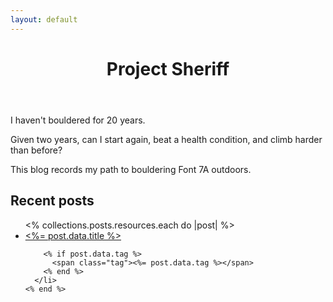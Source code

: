 ```yaml
---
layout: default
---
```


<header>
  <h1>Project Sheriff</h1>
</header>

I haven't bouldered for 20 years.

Given two years, can I start again, beat a health condition, and climb harder than before?

This blog records my path to bouldering Font 7A outdoors.

<section>
  <h2>Recent posts</h2>

  <ul>
    <% collections.posts.resources.each do |post| %>
      <li>
        <a href="<%= post.relative_url %>"><%= post.data.title %></a>

        <% if post.data.tag %>
          <span class="tag"><%= post.data.tag %></span>
        <% end %>
      </li>
    <% end %>
  </ul>
</section>
